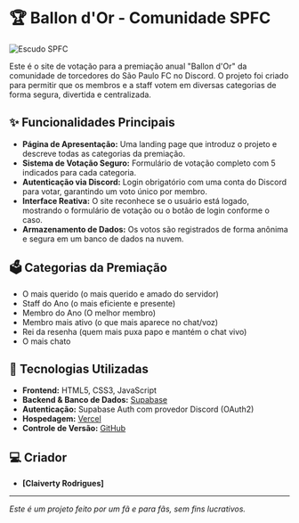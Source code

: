 # 🏆 Ballon d'Or - Comunidade SPFC

![Escudo SPFC](https://logodownload.org/wp-content/uploads/2015/05/sao-paulo-futebol-clube-logo-escudo-1.png)

Este é o site de votação para a premiação anual "Ballon d'Or" da comunidade de torcedores do São Paulo FC no Discord. O projeto foi criado para permitir que os membros e a staff votem em diversas categorias de forma segura, divertida e centralizada.

## ✨ Funcionalidades Principais

* **Página de Apresentação:** Uma landing page que introduz o projeto e descreve todas as categorias da premiação.
* **Sistema de Votação Seguro:** Formulário de votação completo com 5 indicados para cada categoria.
* **Autenticação via Discord:** Login obrigatório com uma conta do Discord para votar, garantindo um voto único por membro.
* **Interface Reativa:** O site reconhece se o usuário está logado, mostrando o formulário de votação ou o botão de login conforme o caso.
* **Armazenamento de Dados:** Os votos são registrados de forma anônima e segura em um banco de dados na nuvem.

## 🗳️ Categorias da Premiação

-   O mais querido (o mais querido e amado do servidor)
-   Staff do Ano (o mais eficiente e presente)
-   Membro do Ano (O melhor membro)
-   Membro mais ativo (o que mais aparece no chat/voz)
-   Rei da resenha (quem mais puxa papo e mantém o chat vivo)
-   O mais chato

## 🚀 Tecnologias Utilizadas

* **Frontend:** HTML5, CSS3, JavaScript
* **Backend & Banco de Dados:** [Supabase](https://supabase.com/)
* **Autenticação:** Supabase Auth com provedor Discord (OAuth2)
* **Hospedagem:** [Vercel](https://vercel.com/)
* **Controle de Versão:** [GitHub](https://github.com/)

## 💻 Criador

* **[Claiverty Rodrigues]**

---
*Este é um projeto feito por um fã e para fãs, sem fins lucrativos.*
